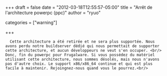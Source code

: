 
+++
draft = false
date = "2012-03-18T12:55:57-05:00"
title = "Arrêt de l'architecture powerpc (ppc)"
author = "ryuo"

categories = ["warning"]

+++

      Cette architecture a été retirée et ne sera plus supportée. Nous avons perdu notre buildserver dédié qui nous permettait de supporter cette architecture, et aucun développeurs ne veut s'en occuper. <br/>
    Donc, fin du powerpc pour Frugalware. Si vous possédez du matériel utilisant cette architecture, nous sommes désolés, mais nous n'avons pas d'autre choix. Le support x86/x86_64 continue et qui est plus facile à maintenir. Rejoingnez-nous quand vous le pourrez.<br/>
        
    